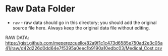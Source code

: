 # Raw Data Folder

- `raw` - raw data should go in this directory; you should add the original source file here. Always keep the original data file without editing.

RAW DATA:
<https://gist.github.com/meperezcuello/82a9f1c1c473d6585e750ad2e3c05a41/raw/d42d226d0dd64e7f5395a0eec1b9190a10edbc03/Medical_Cost.csv>